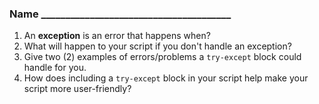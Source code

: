### Name _______________________________________

1. An **exception** is an error that happens when?
2. What will happen to your script if you don't handle an exception?
3. Give two (2) examples of errors/problems a `try-except` block could handle for you.
4. How does including a `try-except` block in your script help make your script more user-friendly?
